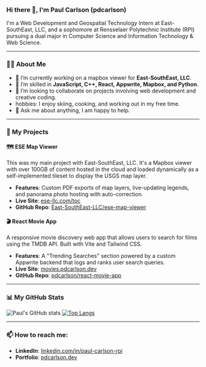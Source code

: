 ### Hi there 👋, I'm Paul Carlson (pdcarlson)

I'm a Web Development and Geospatial Technology Intern at East-SouthEast, LLC, and a sophomore at Rensselaer Polytechnic Institute (RPI) pursuing a dual major in Computer Science and Information Technology & Web Science.

---

### 👨‍💻 About Me

- 🔭 I’m currently working on a mapbox viewer for **East-SouthEast, LLC**.
- 🌱 I’m skilled in **JavaScript, C++, React, Appwrite, Mapbox, and Python**.
- 👯 I’m looking to collaborate on projects involving web development and creative coding.
-  hobbies: I enjoy skiing, cooking, and working out in my free time.
- 💬 Ask me about anything, I am happy to help.

---

### 🚀 My Projects

#### 🗺️ ESE Map Viewer
This was my main project with East-SouthEast, LLC. It's a Mapbox viewer with over 100GB of content hosted in the cloud and loaded dynamically as a self-implemented tileset to display the USGS map layer.

- **Features**: Custom PDF exports of map layers, live-updating legends, and panorama photo hosting with auto-correction.
- **Live Site**: [ese-llc.com/toc](https://ese-llc.com/toc)
- **GitHub Repo**: [East-SouthEast-LLC/ese-map-viewer](https://github.com/East-SouthEast-LLC/ese-map-viewer)

#### 🎬 React Movie App
A responsive movie discovery web app that allows users to search for films using the TMDB API. Built with Vite and Tailwind CSS.

- **Features**: A "Trending Searches" section powered by a custom Appwrite backend that logs and ranks user search queries.
- **Live Site**: [movies.pdcarlson.dev](https://movies.pdcarlson.dev)
- **GitHub Repo**: [pdcarlson/react-movie-app](https://github.com/pdcarlson/react-movie-app)

---

### 📊 My GitHub Stats

![Paul's GitHub stats](https://github-readme-stats.vercel.app/api?username=pdcarlson&show_icons=true&theme=radical)
[![Top Langs](https://github-readme-stats.vercel.app/api/top-langs/?username=pdcarlson&layout=compact&theme=radical)](https://github.com/anuraghazra/github-readme-stats)

---

### 📫 How to reach me:

- **LinkedIn**: [linkedin.com/in/paul-carlson-rpi](https://linkedin.com/in/paul-carlson-rpi)
- **Portfolio**: [pdcarlson.dev](https://pdcarlson.dev)